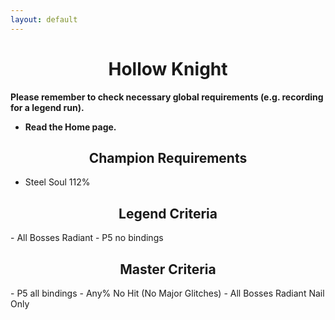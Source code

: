 ```yaml
---
layout: default
---
```


<h1 style="text-align: center;"> Hollow Knight </h1>

**Please remember to check necessary global requirements (e.g. recording for a legend run).** 

 - **Read the Home page.**

<h2 style="text-align: center;"> Champion Requirements </h2>

- Steel Soul 112%

<h2 style="text-align: center;"> Legend Criteria </h2>
- All Bosses Radiant
- P5 no bindings
 
<h2 style="text-align: center;"> Master Criteria</h2>
- P5 all bindings
- Any% No Hit (No Major Glitches)
- All Bosses Radiant Nail Only



